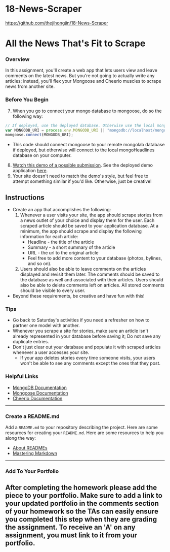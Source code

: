 # 18-News-Scraper
https://github.com/thejihongjin/18-News-Scraper

# All the News That's Fit to Scrape
### Overview
In this assignment, you'll create a web app that lets users view and leave comments on the latest news. But you're not going to actually write any articles; instead, you'll flex your Mongoose and Cheerio muscles to scrape news from another site.

### Before You Begin
<!-- 4. In order to deploy your project to Heroku, you must set up an mLab provision. mLab is remote MongoDB database that Heroku supports natively. Follow these steps to get it running:
5. Create a Heroku app in your project directory.
6. Run this command in your Terminal/Bash window:
* `heroku addons:create mongolab`
* This command will add the free mLab provision to your project. -->
7. When you go to connect your mongo database to mongoose, do so the following way:
```js
// If deployed, use the deployed database. Otherwise use the local mongoHeadlines database
var MONGODB_URI = process.env.MONGODB_URI || "mongodb://localhost/mongoHeadlines";
mongoose.connect(MONGODB_URI);
```
* This code should connect mongoose to your remote mongolab database if deployed, but otherwise will connect to the local mongoHeadlines database on your computer.
8. [Watch this demo of a possible submission](https://youtu.be/4ltZr3VPmno). See the deployed demo application [here](http://nyt-mongo-scraper.herokuapp.com/).
9. Your site doesn't need to match the demo's style, but feel free to attempt something similar if you'd like. Otherwise, just be creative!

## Instructions
* Create an app that accomplishes the following:
  1. Whenever a user visits your site, the app should scrape stories from a news outlet of your choice and display them for the user. Each scraped article should be saved to your application database. At a minimum, the app should scrape and display the following information for each article:
     * Headline - the title of the article
     * Summary - a short summary of the article
     * URL - the url to the original article
     * Feel free to add more content to your database (photos, bylines, and so on).
  2. Users should also be able to leave comments on the articles displayed and revisit them later. The comments should be saved to the database as well and associated with their articles. Users should also be able to delete comments left on articles. All stored comments should be visible to every user.
* Beyond these requirements, be creative and have fun with this!

### Tips
* Go back to Saturday's activities if you need a refresher on how to partner one model with another.
* Whenever you scrape a site for stories, make sure an article isn't already represented in your database before saving it; Do not save any duplicate entries.
* Don't just clear out your database and populate it with scraped articles whenever a user accesses your site.
  * If your app deletes stories every time someone visits, your users won't be able to see any comments except the ones that they post.

### Helpful Links
* [MongoDB Documentation](https://docs.mongodb.com/manual/)
* [Mongoose Documentation](http://mongoosejs.com/docs/api.html)
* [Cheerio Documentation](https://github.com/cheeriojs/cheerio)
---

### Create a README.md
Add a `README.md` to your repository describing the project. Here are some resources for creating your `README.md`. Here are some resources to help you along the way:
* [About READMEs](https://help.github.com/articles/about-readmes/)
* [Mastering Markdown](https://guides.github.com/features/mastering-markdown/)
---

### Add To Your Portfolio
After completing the homework please add the piece to your portfolio. Make sure to add a link to your updated portfolio in the comments section of your homework so the TAs can easily ensure you completed this step when they are grading the assignment. To receive an 'A' on any assignment, you must link to it from your portfolio.
---
